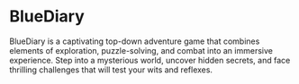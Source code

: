 # BlueDiary
BlueDiary is a captivating top-down adventure game that combines elements of exploration, puzzle-solving, and combat into an immersive experience. Step into a mysterious world, uncover hidden secrets, and face thrilling challenges that will test your wits and reflexes.

